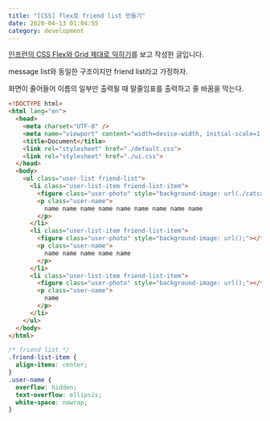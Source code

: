 ```yaml
---
title: "[CSS] flex로 friend list 만들기"
date: 2020-04-13 01:04:55
category: development
---
```


[인프런의 CSS Flex와 Grid 제대로 익히기](https://www.inflearn.com/course/css-flex-grid-%EC%A0%9C%EB%8C%80%EB%A1%9C-%EC%9D%B5%ED%9E%88%EA%B8%B0/)를 보고 작성한 글입니다.

message list와 동일한 구조이지만 friend list라고 가정하자.

화면이 줄어들어 이름의 일부만 출력될 때 말줄임표를 출력하고 줄 바꿈을 막는다.

```html
<!DOCTYPE html>
<html lang="en">
  <head>
    <meta charset="UTF-8" />
    <meta name="viewport" content="width=device-width, initial-scale=1.0" />
    <title>Document</title>
    <link rel="stylesheet" href="./default.css">
    <link rel="stylesheet" href="./ui.css">
  </head>
  <body>
    <ul class="user-list friend-list">
      <li class="user-list-item friend-list-item">
        <figure class="user-photo" style="background-image: url(./catcat.jpg);"></figure>
        <p class="user-name">
          name name name name name name name name name
        </p>
      </li>
      <li class="user-list-item friend-list-item">
        <figure class="user-photo" style="background-image: url();"></figure>
        <p class="user-name">
          name name name name name
        </p>
      </li>
      <li class="user-list-item friend-list-item">
        <figure class="user-photo" style="background-image: url();"></figure>
        <p class="user-name">
          name
        </p>
      </li>
    </ul>
  </body>
</html>
```

```css
/* friend list */
.friend-list-item {
  align-items: center;
}
.user-name {
  overflow: hidden;
  text-overflow: ellipsis;
  white-space: nowrap;
}
```
